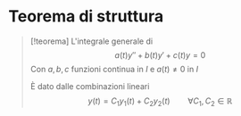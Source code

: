# Teorema di struttura
>[!teorema]
>L'integrale generale di 
>$$ a(t)y''+b(t)y'+c(t)y = 0 $$
>Con $a,b,c$ funzioni continua in $I$ e $a(t) \neq 0$ in $I$
>
>È dato dalle combinazioni lineari
>$$ y(t) = C_{1}y_{1}(t) + C_{2}y_{2}(t)\qquad \forall C_{1},C_{2} \in \mathbb{R} $$